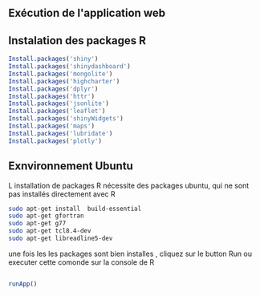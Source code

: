 ## Exécution de l'application web  
## Instalation des packages R
```R
Install.packages('shiny')
Install.packages('shinydashboard')
Install.packages('mongolite')
Install.packages('highcharter')
Install.packages('dplyr')
Install.packages('httr')
Install.packages('jsonlite')
Install.packages('leaflet')
Install.packages('shinyWidgets')
Install.packages('maps')
Install.packages('lubridate')
Install.packages('plotly')
```
## Exnvironnement Ubuntu 
L installation de packages R nécessite des packages ubuntu, qui ne sont pas installés directement avec R

```bash
sudo apt-get install  build-essential
sudo apt-get gfortran
sudo apt-get g77
sudo apt-get tcl8.4-dev
sudo apt-get libreadline5-dev

```

une fois les les packages sont bien installes , cliquez sur le button Run ou executer cette comonde sur la console de R

```R

runApp()

```